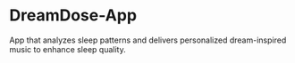 # DreamDose-App
App that analyzes sleep patterns and delivers personalized dream-inspired music to enhance sleep quality.
